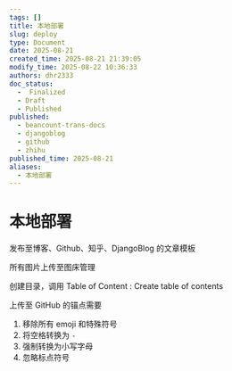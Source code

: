 ```yaml
---
tags: []
title: 本地部署
slug: deploy
type: Document
date: 2025-08-21
created_time: 2025-08-21 21:39:05
modify_time: 2025-08-22 10:36:33
authors: dhr2333
doc_status:
  -  Finalized
  - Draft
  - Published
published:
  - beancount-trans-docs
  - djangoblog
  - github
  - zhihu
published_time: 2025-08-21
aliases:
  - 本地部署
---
```

# 本地部署

发布至博客、Github、知乎、DjangoBlog 的文章模板

所有图片上传至图床管理

创建目录，调用 Table of Content : Create table of contents

上传至 GitHub 的锚点需要
1. 移除所有 emoji 和特殊符号
2. 将空格转换为 `-`
3. 强制转换为小写字母
4. 忽略标点符号
